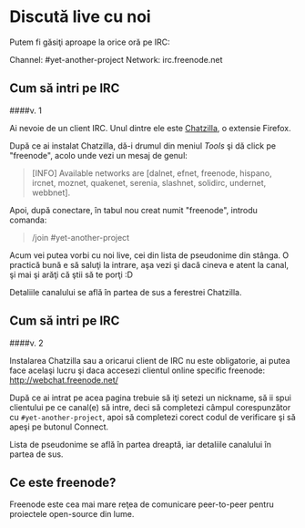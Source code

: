 Discută live cu noi
===================
Putem fi găsiţi aproape la orice oră pe IRC:

Channel: #yet-another-project
Network: irc.freenode.net


Cum să intri pe IRC
-------------------
####v. 1

Ai nevoie de un client IRC. Unul dintre ele este [Chatzilla](https://addons.mozilla.org/en-US/firefox/addon/chatzilla/),
o extensie Firefox.

După ce ai instalat Chatzilla, dă-i drumul din meniul *Tools* şi dă click pe "freenode", acolo unde
vezi un mesaj de genul:

> [INFO]	Available networks are [dalnet, efnet, freenode, hispano, ircnet,
>		moznet, quakenet, serenia, slashnet, solidirc, undernet, webbnet].

Apoi, după conectare, în tabul nou creat numit "freenode", introdu comanda:

> /join #yet-another-project

Acum vei putea vorbi cu noi live, cei din lista de pseudonime din stânga. O practică bună
e să saluţi la intrare, aşa vezi şi dacă cineva e atent la canal, şi mai şi arăţi
că ştii să te porţi :D

Detaliile canalului se află în partea de sus a ferestrei Chatzilla.

Cum să intri pe IRC
-------------------
####v. 2

Instalarea Chatzilla sau a oricarui client de IRC nu este obligatorie, ai putea face acelaşi lucru 
şi daca accesezi clientul online specific freenode: http://webchat.freenode.net/

După ce ai intrat pe acea pagina trebuie să iţi setezi un nickname, să ii spui clientului pe ce canal(e) să intre,
deci să completezi câmpul corespunzător cu `#yet-another-project`, apoi să completezi corect codul de verificare 
şi să apeşi pe butonul Connect.

Lista de pseudonime se află în partea dreaptă, iar detaliile canalului în partea de sus.

Ce este freenode?
-----------------

Freenode este cea mai mare reţea de comunicare peer-to-peer pentru proiectele open-source din lume.